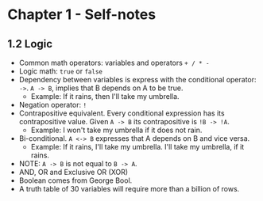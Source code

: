 # Chapter 1 - Self-notes

## 1.2 Logic
  * Common math operators: variables and operators `+ / * -`
  * Logic math: `true` or `false`
  * Dependency between variables is express with the conditional operator: `->`. `A -> B`, implies that B depends on A to be true.
    - Example: If it rains, then I'll take my umbrella.
  * Negation operator: `!`
  * Contrapositive equivalent. Every conditional expression has its contrapositive value. Given `A -> B` its contrapositive is `!B -> !A`.
    - Example: I won't take my umbrella if it does not rain.
  * Bi-conditional. `A <-> B` expresses that A depends on B and vice versa.
    - Example: If it rains, I'll take my umbrella. I'll take my umbrella, if it rains.
  * NOTE: `A -> B` is not equal to `B -> A`.
  * AND, OR and Exclusive OR (XOR)
  * Boolean comes from George Bool.
  * A truth table of 30 variables will require more than a billion of rows.
